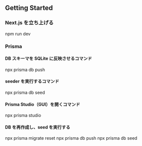 ## Getting Started

### Next.js を立ち上げる

npm run dev

### Prisma

#### DB スキーマを SQLite に反映させるコマンド

npx prisma db push

#### seeder を実行するコマンド

npx prisma db seed

#### Prisma Studio（GUI）を開くコマンド

npx prisma studio

#### DB を再作成し、seed を実行する

npx prisma migrate reset
npx prisma db push
npx prisma db seed
